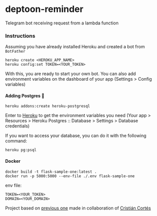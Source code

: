 # deptoon-reminder
Telegram bot receiving request from a lambda function

### Instructions
Assuming you have already installed Heroku and created a bot from `BotFather`
```
heroku create <HEROKU_APP_NAME>
heroku config:set TOKEN=<YOUR_TOKEN>
```
With this, you are ready to start your own bot. You can also add environment variables on the dashboard of your app (Settings > Config variables)

#### Adding Postgres :elephant:

```
heroku addons:create heroku-postgresql
```
Enter to [Heroku](www.heroku.com) to get the environment variables you need (Your app > Resources > Heroku Postgres :: Database > Settings > Database credentials)

If you want to access your database, you can do it with the following command:
```
heroku pg:psql
```

#### Docker
```
docker build -t flask-sample-one:latest .
docker run -p 5000:5000 --env-file ./.env flask-sample-one  
```

env file:
```
TOKEN=<YOUR_TOKEN>
DOMAIN=<YOUR_DOMAIN>
```

Project based on [previous one](https://github.com/jicortes2/base_bot) made in collaboration of [Cristián Cortés](https://github.com/criscv94)
